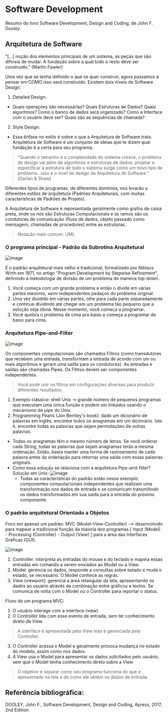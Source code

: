 # Software Development
Resumo do livro Software Development, Design and Coding, de John F. Dooley.

## Arquitetura de Software
"[...] noção dos elementos principais de um sistema, as peças que são difíceis de mudar. A fundação sobre a qual todo o resto deve ser construído." (Martin Fawler)

Uma vez que se tenha definido o que se quer construir, agora passamos a pensar em COMO isso será construído. Existem dois níveis de Software Design:
1. Detailed Design:
  - Quais operações são necessárias? Quais Estruturas de Dados? Quais algoritmos? Como o banco de dados será organizado? Como a Interface com o usuário deve ser? Quais são as sequências de chamada?
2. Style Design:
  - Essa ênfase no estilo é sobre o que a Arquitetura de Software trata. Arquitetura de Software é um conjunto de ideias que te dizem qual fundação é a certa para seu programa. 
> "Quando o tamanho e a complexidade do sistema cresce, o problema de design vai além de algoritmos e estruturas de dados: projetar e especificar a estrutura de todo o sistema surge como um novo tipo de problema...isso é o nível de design da Arquitetura de Software." (Garlan & Shaw)

Diferentes tipos de programas, de diferentes domínios, nos levarão a diferentes estilos de arquitetura (Padrões Arquiteturais, com muitas características de Padrões de Projeto).

A Arquitetura de Software é representada geralmente como grafos de caixa preta, onde os nós são Estruturas Computacionais e as ramos são os condutores de comunicação (fluxo de dados, objeto passado como mensagem, chamadas de procedures) entre as estruturas.
> Notação mais comum: UML

### O programa principal - Padrão da Subrotina Arquitetural

![image](https://user-images.githubusercontent.com/39681960/201500587-14ecd8fc-3efb-45a6-a56b-64545a693240.png)

É o padrão arquitetural mais velho e tradicional, formalizado por Niklaus Wirth em 1971, no artigo "Program Development by Stepwise Refinement", definindo a metodologia de divisão de um problema de maneira top-down.
1. Você começa com um grande problema e então o divide em várias partes menores, semi-independentes pedaços do problema original. </br>
2. Uma vez dividido em várias partes, olhe para cada parte separadamente e continue dividindo até chegar em um problema tão pequeno que a solução seja óbvia. Nesse momento, você começa a programar. </br>
3. Você quebra o problema de cima pra baixo e começa a programar de baixo para cima.

### Arquitetura Pipe-and-Filter

![image](https://user-images.githubusercontent.com/39681960/201500687-14389baa-28de-4f3c-ad3a-68a60cdb325f.png)

Os componentes computacionais são chamados Filtros (como transdutores que recebem uma entrada, transformam a entrada de acordo com um ou mais algoritmos e geram uma saída para os condutores). As entradas e saídas são chamadas Pipes. Os Filtros devem ser componentes independentes.
> Você pode unir os filtros em configurações diversas para produzir diferentes resultados. 
1. Exemplo clássico: shell Unix -> grande número de pequenos programas que executam uma única função e podem ser linkados usando o mecanismo de pipe do Unix. </br>
2. Programming Pearls (Jon Bentley's book): dado um dicionário de palavras em inglês, encontre todos os anagramas em um dicionário. Isto é, encontre todas as palavras que sejam permutações de outras palavras.
  - Todos os anagramas têm o mesmo número de letras. Se você ordenar cada String, todas as palavras que sejam anagramas terão a mesma ordenação. Então, basta manter uma forma de rastreamento de cada palavra antes da ordenação para retornar uma saída com essas palavras originais.
  - Como essa solução se relaciona com a arquitetura Pipe-and-filter? Solução em Unix:
  ![image](https://user-images.githubusercontent.com/39681960/201501449-071fa69e-d8ce-49ab-bbd6-37a38614e566.png)
    - Todas as características do padrão estão nesse exemplo: componentes computacionais independentes  que realizam uma transformação nos dados de entrada e se comunicam transmitindo os dados transformados em sua saída para a entrada do próximo componente.
    
### O padrão arquitetural Orientado a Objetos
Foco em apenas um padrão: MVC (Model-View-Controller) --> desenvolvido para mapear a tradicional função da maioria dos programas [ Input (Model) - Processing (Controller) - Output (View) ] para a área das Interfaces Gráficas (GUI).

![image](https://user-images.githubusercontent.com/39681960/201502298-44331797-a2df-433d-8ac9-fa2964210f8c.png)

1. Controller: interpreta as entradas do mouse e do teclado e mapeia essas entradas em comando a serem enviados ao Model ou à View.
2. Model: gerencia os dados, responde a consultas sobre estado e muda o estado, se necessário. O Model conhece as regras.
3. View (viewport): gerencia a área retangular da tela, apresentando os dados ao usuário através da combinação entre gráficos e textos. Se comunica de volta com o Model ou o Controller para reportar o status.

Fluxo de um programa MVC:
1. O usuário interage com a interface (view)
2. O Controller lida com esse evento de entrada, sem ter conhecimento direto da View.
> A interface é apresentada pela View mas é gerenciada pelo Controller.
3. O Controller acessa o Model e geralmente provoca mudança no estado do modelo, assim como nos dados.
4. A View usa o Model para apresentar os dados solicitados pelo usuário, sem que o Model tenha conhecimento direto sobre a View.
> O objetivo é separar como seu programa funciona do que é apresentado na tela e de como ele obtém os dados de entrada.



## Referência bibliográfica:
DOOLEY, John F., Software Development, Design and Coding, Apress, 2017, 2nd Edition.
